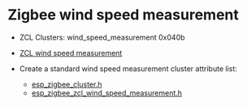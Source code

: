 # Zigbee wind speed measurement

* ZCL Clusters: wind_speed_measurement	0x040b
* [ZCL wind speed measurement](https://github.com/espressif/esp-zigbee-sdk/blob/main/docs/en/api-reference/zcl/esp_zigbee_zcl_wind_speed_measurement.rst)

* Create a standard wind speed measurement cluster attribute list:
  * [esp_zigbee_cluster.h](https://github.com/espressif/esp-zigbee-sdk/blob/main/components/esp-zigbee-lib/include/esp_zigbee_cluster.h#L416-L424)
  * [esp_zigbee_zcl_wind_speed_measurement.h](https://github.com/espressif/esp-zigbee-sdk/blob/main/components/esp-zigbee-lib/include/zcl/esp_zigbee_zcl_wind_speed_measurement.h)
